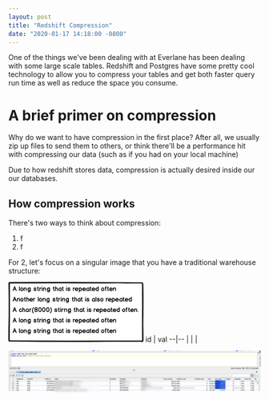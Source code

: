 ```yaml
---
layout: post
title: "Redshift Compression"
date: "2020-01-17 14:18:00 -0800"
---
```


One of the things we've been dealing with at Everlane has been dealing with some large scale tables. Redshift and Postgres have some pretty cool technology to allow you to compress your tables and get both faster query run time as well as reduce the space you consume.

# A brief primer on compression

Why do we want to have compression in the first place? After all, we usually zip up files to send them to others, or think there'll be a performance hit with compressing our data (such as if you had on your local machine)

Due to how redshift stores data, compression is actually desired inside our our databases.

## How compression works
  There's two ways to think about compression:

  1. f
  1. f

For 2, let's focus on a singular image that you have a traditional warehouse structure:



![Some data we found](images/2020/01/some-data-we-found.png)
id  |  val
--|--
  |
  |
  |


![](/assets/img/2020-01-20T00-34-45.png)
